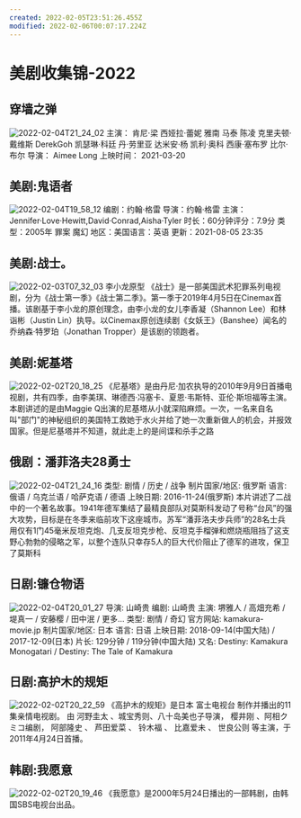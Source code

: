 ```yaml
---
created: 2022-02-05T23:51:26.455Z
modified: 2022-02-06T00:07:17.224Z
---
```

# 美剧收集锦-2022

## 穿墙之弹
![2022-02-04T21_24_02](https://gitee.com/tpxipster/tpxip-galaxy/raw/master/vnote笔记汇/影视欣赏/美剧收集锦2022.md/117944707238673.jpg)
主演： 肯尼·梁  西娅拉·蕾妮  雅南  马泰  陈凌  克里夫顿·戴维斯  DerekGoh  凯瑟琳·科廷  丹·劳里亚  达米安·杨  凯利·奥科  西康·塞布罗  比尔·布尔
导演： Aimee Long
上映时间： 2021-03-20

## 美剧:鬼语者
![2022-02-04T19_58_12](https://gitee.com/tpxipster/tpxip-galaxy/raw/master/vnote笔记汇/影视欣赏/美剧收集锦2022.md/97704807226540.jpg)
编剧：约翰·格雷
导演：约翰·格雷
主演：Jennifer·Love·Hewitt,David·Conrad,Aisha·Tyler
时长：60分钟评分：7.9分
类型：2005年 罪案  魔幻  地区：美国语言：英语
更新：2021-08-05 23:35

## 美剧:战士。
![2022-02-03T07_32_03](https://gitee.com/tpxipster/tpxip-galaxy/raw/master/vnote笔记汇/影视欣赏/美剧收集锦2022.md/25474907246706.jpg)
李小龙原型
《战士》是一部美国武术犯罪系列电视剧，分为《战士第一季》《战士第二季》。第一季于2019年4月5日在Cinemax首播。该剧基于李小龙的原创理念，由李小龙的女儿李香凝（Shannon Lee）和林诣彬（Justin Lin）执导。以Cinemax原创连续剧《女妖王》（Banshee）闻名的乔纳森·特罗珀（Jonathan Tropper）是该剧的领跑者。

## 美剧:妮基塔
![2022-02-02T20_18_25](https://gitee.com/tpxipster/tpxip-galaxy/raw/master/vnote笔记汇/影视欣赏/美剧收集锦2022.md/435164907239375.jpg)
《尼基塔》是由丹尼·加农执导的2010年9月9日首播电视剧，共有四季，由李美琪、琳德西·冯塞卡、夏恩·韦斯特、亚伦·斯坦福等主演。
本剧讲述的是由Maggie Q出演的尼基塔从小就深陷麻烦。一次，一名来自名叫"部门"的神秘组织的美国特工救她于水火并给了她一次重新做人的机会，并报效国家。但是尼基塔并不知道，就此走上的是间谍和杀手之路

## 俄剧：潘菲洛夫28勇士
![2022-02-04T21_24_16](https://gitee.com/tpxipster/tpxip-galaxy/raw/master/vnote笔记汇/影视欣赏/美剧收集锦2022.md/169140308235930.jpg)
类型: 剧情 / 历史 / 战争
制片国家/地区: 俄罗斯
语言: 俄语 / 乌克兰语 / 哈萨克语 / 德语
上映日期: 2016-11-24(俄罗斯)
本片讲述了二战中的一个著名故事。1941年德军集结了最精良部队对莫斯科发动了号称“台风”的强大攻势，目标是在冬季来临前攻下这座城市。苏军“潘菲洛夫步兵师”的28名士兵用仅有1门45毫米反坦克炮、几支反坦克步枪、反坦克手榴弹和燃烧瓶阻挡了这支野心勃勃的侵略之军，以整个连队只幸存5人的巨大代价阻止了德军的进攻，保卫了莫斯科

## 日剧:镰仓物语
![2022-02-04T20_01_27](https://gitee.com/tpxipster/tpxip-galaxy/raw/master/vnote笔记汇/影视欣赏/美剧收集锦2022.md/81520408231684.jpg)
导演: 山崎贵
编剧: 山崎贵
主演: 堺雅人 / 高畑充希 / 堤真一 / 安藤樱 / 田中泯 / 更多...
类型: 剧情 / 奇幻
官方网站: kamakura-movie.jp
制片国家/地区: 日本
语言: 日语
上映日期: 2018-09-14(中国大陆) / 2017-12-09(日本)
片长: 129分钟 / 119分钟(中国大陆)
又名: Destiny: Kamakura Monogatari / Destiny: The Tale of Kamakura

## 日剧:高护木的规矩
![2022-02-02T20_22_59](https://gitee.com/tpxipster/tpxip-galaxy/raw/master/vnote笔记汇/影视欣赏/美剧收集锦2022.md/324630508247168.jpg)
《高护木的规矩》是日本 富士电视台 制作并播出的11集亲情电视剧。 由 河野圭太 、城宝秀则、八十岛美也子导演， 樱井刚 、阿相クミコ编剧， 阿部隆史 、 芦田爱菜 、 铃木福 、 比嘉爱未 、 世良公则 等主演，于2011年4月24日首播。

## 韩剧:我愿意
![2022-02-02T20_19_46](https://gitee.com/tpxipster/tpxip-galaxy/raw/master/vnote笔记汇/影视欣赏/美剧收集锦2022.md/484710408249564.jpg)
《我愿意》是2000年5月24日播出的一部韩剧，由韩国SBS电视台出品。